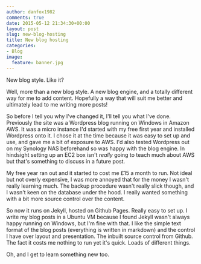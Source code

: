 ```yaml
---
author: danfox1982
comments: true
date: 2015-05-12 21:34:30+00:00
layout: post
slug: new-blog-hosting
title: New blog hosting
categories:
- Blog
image:
  feature: banner.jpg
---
```


New blog style.  Like it?

Well, more than a new blog style.  A new blog engine, and a totally different way for me to add content.  Hopefully a way that will suit me better and ultimately lead to me writing more posts!

So before I tell you why I've changed it, I'll tell you what I've done.  Previously the site was a Wordpress blog running on Windows in Amazon AWS.  It was a micro instance I'd started with my free first year and installed Wordpress onto it.  I chose it at the time because it was easy to set up and use, and gave me a bit of exposure to AWS.  I'd also tested Wordpress out on my Synology NAS beforehand so was happy with the blog engine.  In hindsight setting up an EC2 box isn't *really* going to teach much about AWS but that's something to discuss in a future post.

My free year ran out and it started to cost me £15 a month to run.  Not ideal but not overly expensive, I was more annoyed that for the money I wasn't really learning much.  The backup procedure wasn't really slick though, and I wasn't keen on the database under the hood.  I really wanted something with a bit more source control over the content.

So now it runs on Jekyll, hosted on Github Pages.  Really easy to set up.  I write my blog posts in a Ubuntu VM because I found Jekyll wasn't always happy running on Windows, but I'm fine with that.  I like the simple text format of the blog posts (everything is written in markdown) and the control I have over layout and presentation.  The inbuilt source control from Github.  The fact it costs me nothing to run yet it's quick.  Loads of different things.

Oh, and I get to learn something new too.